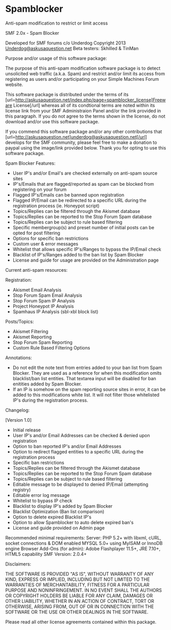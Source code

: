 Spamblocker
===========

Anti-spam modification to restrict or limit access

SMF 2.0x - Spam Blocker 

Developed for SMF forums c/o Underdog 
Copyright 2013 Underdog@askusaquestion.net
Beta testers: Skhilled & TinMan

Purpose and/or usage of this software package:

The purpose of this anti-spam modification software package is to detect unsolicited web traffic (a.k.a. Spam) and restrict and/or limit its access from registering as users and/or participating on your Simple Machines Forum website.

This software package is distributed under the terms of its [url=http://askusaquestion.net/index.php/page=spamblocker_license]Freeware License[/url] whereas all of its condtional terms are noted within its license link from your SMF Administraion Panel and/or the link provided in this paragraph. If you do not agree to the terms shown in the license, do not download and/or use this software package.  

If you commend this software package and/or any other contributions that [url=http://askusaquestion.net]underdog@askusaquestion.net[/url] develops for the SMF community,
please feel free to make a donation to paypal using the image/link provided below. Thank you for opting to use this software package.

Spam Blocker Features:

+ User IP's and/or Email's are checked externally on anti-spam source sites
+ IP's/Emails that are flagged/reported as spam can be blocked from registering on your forum 
+ Flagged IP's/Emails can be banned upon registration
+ Flagged IP/Email can be redirected to a specific URL during the registration process (ie. Honeypot script)
+ Topics/Replies can be filtered through the Akismet database
+ Topics/Replies can be reported to the Stop Forum Spam database
+ Topics/Replies can be subject to rule based filtering
+ Specific membergroup(s) and preset number of initial posts can be opted for post filtering
+ Options for specific ban restrictions
+ Custom user & error messages  
+ Whitelist that allows specific IP's/Ranges to bypass the IP/Email check 
+ Blacklist of IP's/Ranges added to the ban list by Spam Blocker  
+ License and guide for usage are provided on the Administration page


Current anti-spam resources:

Registration:
+ Akismet Email Analysis
+ Stop Forum Spam Email Analysis
+ Stop Forum Spam IP Analysis
+ Project Honeypot IP Analysis
+ Spamhaus IP Analysis (sbl-xbl block list)


Posts/Topics:
+ Akismet Filtering
+ Akismet Reporting
+ Stop Forum Spam Reporting
+ Custom Rule Based Filtering Options


Annotations:
+ Do not edit the note text from entries added to your ban list from Spam Blocker. They are used as a reference for when this modification omits blacklist/ban list entities. That textarea input will be disabled for ban enitities added by Spam Blocker.
+ If an IP is somehow on the spam reporting source sites in error, it can be added to this modifications white list. It will not filter those whitelisted IP's during the registration process.   


Changelog:

[Version 1.0] 
+ Initial release
+ User IP's and/or Email Addresses can be checked & denied upon registration 
+ Option to ban reported IP's and/or Email Addresses
+ Option to redirect flagged entities to a specific URL during the registration process
+ Specific ban restrictions
+ Topics/Replies can be filtered through the Akismet database
+ Topics/Replies can be reported to the Stop Forum Spam database
+ Topics/Replies can be subject to rule based filtering
+ Editable message to be displayed to denied IP/Email (attempting registry)
+ Editable error log message
+ Whitelist to bypass IP check
+ Blacklist to display IP's added by Spam Blocker
+ Blacklist Optimization (Ban list comparison)
+ Option to delete expired Blacklist IP's
+ Option to allow Spamblocker to auto delete expired ban's
+ License and guide provided on Admin page


Recommended minimal requirements:
Server: PHP 5.2+ with libxml, cURL, socket connections & DOM enabled
        MYSQL 5.0+ using MyISAM or InnoDB engine
Browser Add-Ons (for admin): Adobe Flashplayer 11.5+, JRE 7.10+, HTML5 capability
SMF Version: 2.0.4+


Disclaimers:

THE SOFTWARE IS PROVIDED "AS IS", WITHOUT WARRANTY OF ANY KIND, EXPRESS OR IMPLIED, INCLUDING BUT NOT LIMITED TO THE WARRANTIES OF MERCHANTABILITY, FITNESS FOR A PARTICULAR PURPOSE AND NONINFRINGEMENT. IN NO EVENT SHALL THE AUTHORS OR COPYRIGHT HOLDERS BE LIABLE FOR ANY CLAIM, DAMAGES OR OTHER LIABILITY, WHETHER IN AN ACTION OF CONTRACT, TORT OR OTHERWISE, ARISING FROM, OUT OF OR IN CONNECTION WITH THE SOFTWARE OR THE USE OR OTHER DEALINGS IN THE SOFTWARE.

Please read all other license agreements contained within this package. 
